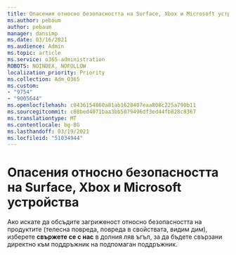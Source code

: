 ```yaml
---
title: Опасения относно безопасността на Surface, Xbox и Microsoft устройства
ms.author: pebaum
author: pebaum
manager: dansimp
ms.date: 03/16/2021
ms.audience: Admin
ms.topic: article
ms.service: o365-administration
ROBOTS: NOINDEX, NOFOLLOW
localization_priority: Priority
ms.collection: Adm_O365
ms.custom:
- "9754"
- "9005644"
ms.openlocfilehash: c0436154860a81ab1628407eaa808c225a790b11
ms.sourcegitcommit: c08bed4071baa3bb5879496df3ed44fb828c8367
ms.translationtype: MT
ms.contentlocale: bg-BG
ms.lasthandoff: 03/19/2021
ms.locfileid: "51034944"
---
```

# <a name="surface-xbox-and-microsoft-devices-safety-concerns"></a>Опасения относно безопасността на Surface, Xbox и Microsoft устройства

Ако искате да обсъдите загриженост относно безопасността на продуктите (телесна повреда, повреда в свойствата, видим дим), изберете **свържете се с нас** в долния ляв ъгъл, за да бъдете свързани директно към поддръжник на подпомаган поддръжник.
